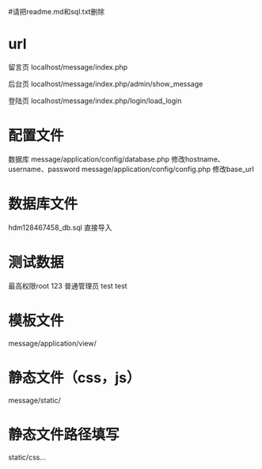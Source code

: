 #请把readme.md和sql.txt删除
# url
留言页
localhost/message/index.php

后台页
localhost/message/index.php/admin/show_message

登陆页
localhost/message/index.php/login/load_login

# 配置文件
数据库
message/application/config/database.php
修改hostname、username、password
message/application/config/config.php
修改base_url

# 数据库文件
hdm128467458_db.sql
直接导入

# 测试数据
最高权限root 123
普通管理员 test test

# 模板文件
message/application/view/

# 静态文件（css，js）
message/static/

# 静态文件路径填写
<?php echo base_url();?>static/css...
